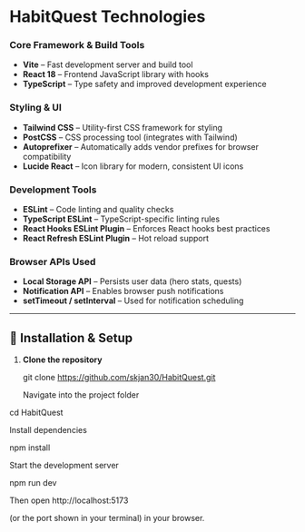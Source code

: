 # HabitQuest Technologies

### Core Framework & Build Tools
- **Vite** – Fast development server and build tool  
- **React 18** – Frontend JavaScript library with hooks  
- **TypeScript** – Type safety and improved development experience  

### Styling & UI
- **Tailwind CSS** – Utility-first CSS framework for styling  
- **PostCSS** – CSS processing tool (integrates with Tailwind)  
- **Autoprefixer** – Automatically adds vendor prefixes for browser compatibility  
- **Lucide React** – Icon library for modern, consistent UI icons  

### Development Tools
- **ESLint** – Code linting and quality checks  
- **TypeScript ESLint** – TypeScript-specific linting rules  
- **React Hooks ESLint Plugin** – Enforces React hooks best practices  
- **React Refresh ESLint Plugin** – Hot reload support  

### Browser APIs Used
- **Local Storage API** – Persists user data (hero stats, quests)  
- **Notification API** – Enables browser push notifications  
- **setTimeout / setInterval** – Used for notification scheduling  

---

## 🚀 Installation & Setup

1. **Clone the repository**  
   
   git clone https://github.com/skjan30/HabitQuest.git

    Navigate into the project folder

cd HabitQuest

Install dependencies

npm install

Start the development server 

npm run dev

Then open http://localhost:5173

(or the port shown in your terminal) in your browser.


